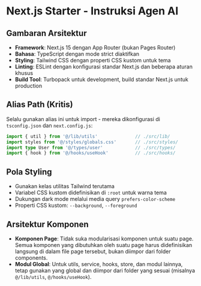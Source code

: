 # Next.js Starter - Instruksi Agen AI

## Gambaran Arsitektur
- **Framework**: Next.js 15 dengan App Router (bukan Pages Router)
- **Bahasa**: TypeScript dengan mode strict diaktifkan
- **Styling**: Tailwind CSS dengan properti CSS kustom untuk tema
- **Linting**: ESLint dengan konfigurasi standar Next.js dan beberapa aturan khusus
- **Build Tool**: Turbopack untuk development, build standar Next.js untuk production

## Alias Path (Kritis)
Selalu gunakan alias ini untuk import - mereka dikonfigurasi di `tsconfig.json` dan `next.config.js`:

```typescript
import { util } from '@/lib/utils'              // ./src/lib/
import styles from '@/styles/globals.css'       // ./src/styles/
import type User from '@/types/user'            // ./src/types/
import { hook } from '@/hooks/useHook'          // ./src/hooks/
```

## Pola Styling
- Gunakan kelas utilitas Tailwind terutama
- Variabel CSS kustom didefinisikan di `:root` untuk warna tema
- Dukungan dark mode melalui media query `prefers-color-scheme`
- Properti CSS kustom: `--background`, `--foreground`

## Arsitektur Komponen
- **Komponen Page**: Tidak suka modularisasi komponen untuk suatu page. Semua komponen yang dibutuhkan oleh suatu page harus didefinisikan langsung di dalam file page tersebut, bukan diimpor dari folder components.
- **Modul Global**: Untuk utils, service, hooks, store, dan modul lainnya, tetap gunakan yang global dan diimpor dari folder yang sesuai (misalnya `@/lib/utils`, `@/hooks/useHook`).

